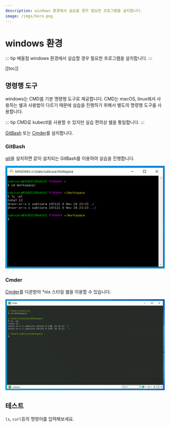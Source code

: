 ```yaml
---
description: windows 환경에서 실습할 경우 필요한 프로그램을 설치합니다.
image: /imgs/hero.png
---
```


# windows 환경

::: tip 배울점
windows 환경에서 실습할 경우 필요한 프로그램을 설치합니다.
:::

[[toc]]

## 명령행 도구

windows는 CMD를 기본 명령행 도구로 제공합니다. CMD는 macOS, linux에서 사용하는 쉘과 사용법이 다르기 때문에 실습을 진행하기 위해서 별도의 명령행 도구를 사용합니다.

::: tip
CMD로 kubectl을 사용할 수 있지만 실습 편의상 쉘을 통일합니다.
:::

[GitBash](#gitbash) 또는 [Cmder](#cmder)를 설치합니다.

### GitBash

[git](https://git-scm.com/)을 설치하면 같이 설치되는 GitBash를 이용하여 실습을 진행합니다.

![GitBash](./imgs/prepare/for-windows/gitbash.png)

### Cmder

[Cmder](https://cmder.net/)를 다운받아 \*nix 스타일 쉘을 이용할 수 있습니다.

![Cmder](./imgs/prepare/for-windows/cmder.png)

## 테스트

`ls`, `curl`등의 명령어를 입력해보세요.
